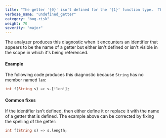```yaml
---
title: "The getter '{0}' isn't defined for the '{1}' function type.  The getter '{0}' isn't defined for the type '{1}'"
verbose_name: "undefined_getter"
category: "bug-risk"
weight: 70
severity: "major"
---
```

The analyzer produces this diagnostic when it encounters an identifier that
appears to be the name of a getter but either isn't defined or isn't
visible in the scope in which it's being referenced.

#### Example

The following code produces this diagnostic because `String` has no member
named `len`:

```dart
int f(String s) => s.[!len!];
```

#### Common fixes

If the identifier isn't defined, then either define it or replace it with
the name of a getter that is defined. The example above can be corrected by
fixing the spelling of the getter:

```dart
int f(String s) => s.length;
```
